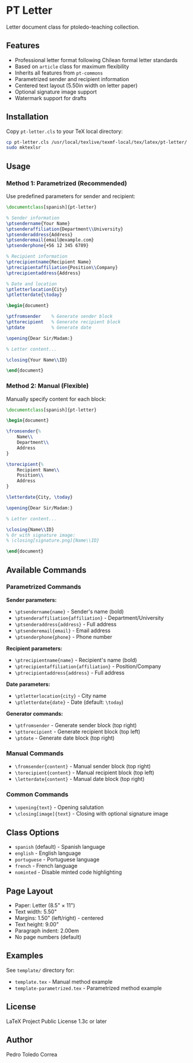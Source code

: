 # PT Letter

Letter document class for ptoledo-teaching collection.

## Features

- Professional letter format following Chilean formal letter standards
- Based on `article` class for maximum flexibility
- Inherits all features from `pt-commons`
- Parametrized sender and recipient information
- Centered text layout (5.50in width on letter paper)
- Optional signature image support
- Watermark support for drafts

## Installation

Copy `pt-letter.cls` to your TeX local directory:
```bash
cp pt-letter.cls /usr/local/texlive/texmf-local/tex/latex/pt-letter/
sudo mktexlsr
```

## Usage

### Method 1: Parametrized (Recommended)

Use predefined parameters for sender and recipient:

```latex
\documentclass[spanish]{pt-letter}

% Sender information
\ptsendername{Your Name}
\ptsenderaffiliation{Department\\University}
\ptsenderaddress{Address}
\ptsenderemail{email@example.com}
\ptsenderphone{+56 12 345 6789}

% Recipient information
\ptrecipientname{Recipient Name}
\ptrecipientaffiliation{Position\\Company}
\ptrecipientaddress{Address}

% Date and location
\ptletterlocation{City}
\ptletterdate{\today}

\begin{document}

\ptfromsender    % Generate sender block
\pttorecipient   % Generate recipient block
\ptdate          % Generate date

\opening{Dear Sir/Madam:}

% Letter content...

\closing{Your Name\\ID}

\end{document}
```

### Method 2: Manual (Flexible)

Manually specify content for each block:

```latex
\documentclass[spanish]{pt-letter}

\begin{document}

\fromsender{%
    Name\\
    Department\\
    Address
}

\torecipient{%
    Recipient Name\\
    Position\\
    Address
}

\letterdate{City, \today}

\opening{Dear Sir/Madam:}

% Letter content...

\closing{Name\\ID}
% Or with signature image:
% \closing[signature.png]{Name\\ID}

\end{document}
```

## Available Commands

### Parametrized Commands

**Sender parameters:**
- `\ptsendername{name}` - Sender's name (bold)
- `\ptsenderaffiliation{affiliation}` - Department/University
- `\ptsenderaddress{address}` - Full address
- `\ptsenderemail{email}` - Email address
- `\ptsenderphone{phone}` - Phone number

**Recipient parameters:**
- `\ptrecipientname{name}` - Recipient's name (bold)
- `\ptrecipientaffiliation{affiliation}` - Position/Company
- `\ptrecipientaddress{address}` - Full address

**Date parameters:**
- `\ptletterlocation{city}` - City name
- `\ptletterdate{date}` - Date (default: `\today`)

**Generator commands:**
- `\ptfromsender` - Generate sender block (top right)
- `\pttorecipient` - Generate recipient block (top left)
- `\ptdate` - Generate date block (top right)

### Manual Commands

- `\fromsender{content}` - Manual sender block (top right)
- `\torecipient{content}` - Manual recipient block (top left)
- `\letterdate{content}` - Manual date block (top right)

### Common Commands

- `\opening{text}` - Opening salutation
- `\closing[image]{text}` - Closing with optional signature image

## Class Options

- `spanish` (default) - Spanish language
- `english` - English language
- `portuguese` - Portuguese language
- `french` - French language
- `nominted` - Disable minted code highlighting

## Page Layout

- Paper: Letter (8.5" × 11")
- Text width: 5.50"
- Margins: 1.50" (left/right) - centered
- Text height: 9.00"
- Paragraph indent: 2.00em
- No page numbers (default)

## Examples

See `template/` directory for:
- `template.tex` - Manual method example
- `template-parametrized.tex` - Parametrized method example

## License

LaTeX Project Public License 1.3c or later

## Author

Pedro Toledo Correa
